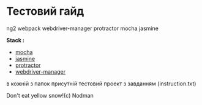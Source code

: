 # Тестовий гайд

ng2 webpack webdriver-manager protractor mocha jasmine

**Stack :**
* [mocha](https://mochajs.org/)
* [jasmine](https://jasmine.github.io/edge/introduction)
* [protractor](http://www.protractortest.org/#/)
* [webdriver-manager](https://www.npmjs.com/package/webdriver-manager)

в кожній з папок присутній тестовий проект з завданням (instruction.txt)

Don't eat yellow snow!(с) Nodman